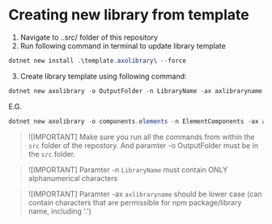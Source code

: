 # Creating new library from template

1. Navigate to ..src/ folder of this repository
2. Run following command in terminal to update library template

~~~PowerShell
dotnet new install .\template.axolibrary\ --force
~~~
    
3. Create library template using following command:

~~~PowerShell
dotnet new axolibrary -o OutputFolder -n LibraryName -ax axlibraryname -p AXOpen.Components.Pneumatics
~~~

E.G.
~~~PowerShell
dotnet new axolibrary -o components.elements -n ElementComponents -ax axopen.components.elements -p AXOpen.Components.Elements
~~~


> ![IMPORTANT]
> Make sure you run all the commands from within the `src` folder of the repostory. And paramter -o OutputFolder must be in the `src` folder.

> ![IMPORTANT]
> Paramter -n `LibraryName` must contain ONLY alphanumerical characters

> ![IMPORTANT]
> Paramter -ax `axlibraryname` should be lower case (can contain characters that are permissible for npm package/library name, including '.')


